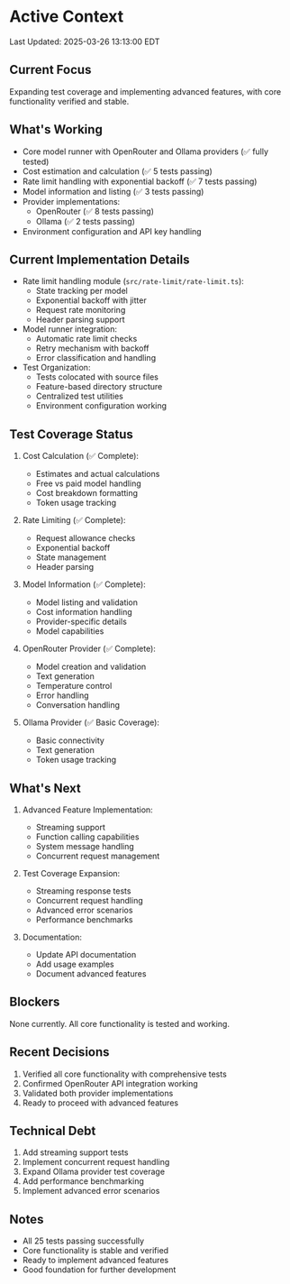 # Active Context
Last Updated: 2025-03-26 13:13:00 EDT

## Current Focus
Expanding test coverage and implementing advanced features, with core functionality verified and stable.

## What's Working
- Core model runner with OpenRouter and Ollama providers (✅ fully tested)
- Cost estimation and calculation (✅ 5 tests passing)
- Rate limit handling with exponential backoff (✅ 7 tests passing)
- Model information and listing (✅ 3 tests passing)
- Provider implementations:
  - OpenRouter (✅ 8 tests passing)
  - Ollama (✅ 2 tests passing)
- Environment configuration and API key handling

## Current Implementation Details
- Rate limit handling module (`src/rate-limit/rate-limit.ts`):
  - State tracking per model
  - Exponential backoff with jitter
  - Request rate monitoring
  - Header parsing support
- Model runner integration:
  - Automatic rate limit checks
  - Retry mechanism with backoff
  - Error classification and handling
- Test Organization:
  - Tests colocated with source files
  - Feature-based directory structure
  - Centralized test utilities
  - Environment configuration working

## Test Coverage Status
1. Cost Calculation (✅ Complete):
   - Estimates and actual calculations
   - Free vs paid model handling
   - Cost breakdown formatting
   - Token usage tracking

2. Rate Limiting (✅ Complete):
   - Request allowance checks
   - Exponential backoff
   - State management
   - Header parsing

3. Model Information (✅ Complete):
   - Model listing and validation
   - Cost information handling
   - Provider-specific details
   - Model capabilities

4. OpenRouter Provider (✅ Complete):
   - Model creation and validation
   - Text generation
   - Temperature control
   - Error handling
   - Conversation handling

5. Ollama Provider (✅ Basic Coverage):
   - Basic connectivity
   - Text generation
   - Token usage tracking

## What's Next
1. Advanced Feature Implementation:
   - Streaming support
   - Function calling capabilities
   - System message handling
   - Concurrent request management

2. Test Coverage Expansion:
   - Streaming response tests
   - Concurrent request handling
   - Advanced error scenarios
   - Performance benchmarks

3. Documentation:
   - Update API documentation
   - Add usage examples
   - Document advanced features

## Blockers
None currently. All core functionality is tested and working.

## Recent Decisions
1. Verified all core functionality with comprehensive tests
2. Confirmed OpenRouter API integration working
3. Validated both provider implementations
4. Ready to proceed with advanced features

## Technical Debt
1. Add streaming support tests
2. Implement concurrent request handling
3. Expand Ollama provider test coverage
4. Add performance benchmarking
5. Implement advanced error scenarios

## Notes
- All 25 tests passing successfully
- Core functionality is stable and verified
- Ready to implement advanced features
- Good foundation for further development 